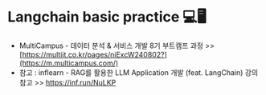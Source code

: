 # Langchain basic practice 💻🖥
- MultiCampus - 데이터 분석 & 서비스 개발 8기 부트캠프 과정 >> [https://multiit.co.kr/pages/niExcW240802?](https://m.multicampus.com/)
- 참고 : inflearn - RAG를 활용한 LLM Application 개발 (feat. LangChain) 강의 참고 >> https://inf.run/NuLKP
